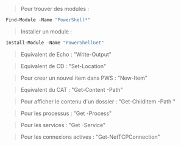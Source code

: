 


> Pour trouver des modules : 

```powershell
Find-Module -Name "PowerShell*" 
```

> Installer un module : 

```powershell
Install-Module -Name "PowerShellGet"
```

> Equivalent de Echo :  "Write-Output"

> Equivalent de CD : "Set-Location"

> Pour creer un nouvel item dans PWS : "New-Item"

> Equivalent du CAT : "Get-Content -Path"

> Pour afficher le contenu d'un dossier : "Get-ChildItem -Path " 

> Pour les processus :  "Get -Process"

> Pour les services : "Get -Service"

> Pour les connexions actives : "Get-NetTCPConnection"



